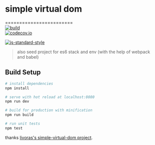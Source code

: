 # simple virtual dom  
========================  
[![build](https://circleci.com/gh/livoras/simple-virtual-dom/tree/master.png?style=shield)](https://circleci.com/gh/IndexXuan/simple-virtual-dom-es6)  
[![codecov.io](https://codecov.io/github/livoras/simple-virtual-dom/coverage.svg?branch=master)](https://codecov.io/github/livoras/simple-virtual-dom?branch=master) 

[![js-standard-style](https://cdn.rawgit.com/feross/standard/master/badge.svg)](https://github.com/feross/standard)  

> also seed project for es6 stack and env (with the help of webpack and babel)

## Build Setup

``` bash
# install dependencies
npm install

# serve with hot reload at localhost:8080
npm run dev

# build for production with minification
npm run build

# run unit tests
npm test
```

thanks [livoras's simple-virtual-dom project](http://github.com/livoras/simple-virtual-dom).

